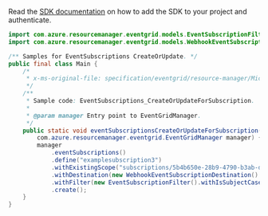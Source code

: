 Read the [SDK documentation](https://github.com/Azure/azure-sdk-for-java/blob/azure-resourcemanager-eventgrid_1.1.0/sdk/eventgrid/azure-resourcemanager-eventgrid/README.md) on how to add the SDK to your project and authenticate.

```java
import com.azure.resourcemanager.eventgrid.models.EventSubscriptionFilter;
import com.azure.resourcemanager.eventgrid.models.WebhookEventSubscriptionDestination;

/** Samples for EventSubscriptions CreateOrUpdate. */
public final class Main {
    /*
     * x-ms-original-file: specification/eventgrid/resource-manager/Microsoft.EventGrid/stable/2021-12-01/examples/EventSubscriptions_CreateOrUpdateForSubscription.json
     */
    /**
     * Sample code: EventSubscriptions_CreateOrUpdateForSubscription.
     *
     * @param manager Entry point to EventGridManager.
     */
    public static void eventSubscriptionsCreateOrUpdateForSubscription(
        com.azure.resourcemanager.eventgrid.EventGridManager manager) {
        manager
            .eventSubscriptions()
            .define("examplesubscription3")
            .withExistingScope("subscriptions/5b4b650e-28b9-4790-b3ab-ddbd88d727c4")
            .withDestination(new WebhookEventSubscriptionDestination().withEndpointUrl("https://requestb.in/15ksip71"))
            .withFilter(new EventSubscriptionFilter().withIsSubjectCaseSensitive(false))
            .create();
    }
}
```
